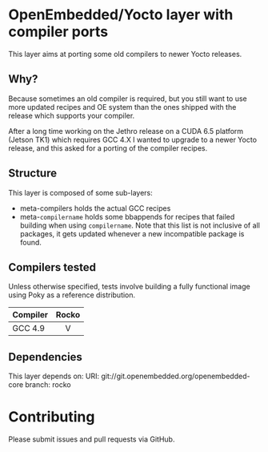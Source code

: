 # OpenEmbedded/Yocto layer with compiler ports

This layer aims at porting some old compilers to newer Yocto releases.

## Why?

Because sometimes an old compiler is required, but you still want to use more updated recipes and OE system
than the ones shipped with the release which supports your compiler.

After a long time working on the Jethro release on a CUDA 6.5 platform (Jetson TK1) which requires GCC 4.X I wanted to upgrade to a newer Yocto release, and this asked for a porting of the compiler recipes. 

## Structure

This layer is composed of some sub-layers:
* meta-compilers holds the actual GCC recipes
* meta-`compilername` holds some bbappends for recipes that failed building when using `compilername`. Note that this list is not inclusive of all packages, it gets updated whenever a new incompatible package is found.

## Compilers tested

Unless otherwise specified, tests involve building a fully functional image using Poky as a reference distribution.

| Compiler 	| Rocko |
| --- 		| :---:	|
| GCC 4.9 	| V 	|

## Dependencies

This layer depends on:
URI: git://git.openembedded.org/openembedded-core
branch: rocko

# Contributing

Please submit issues and pull requests via GitHub.

